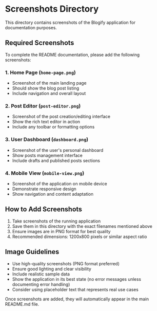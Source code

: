 # Screenshots Directory

This directory contains screenshots of the Blogify application for documentation purposes.

## Required Screenshots

To complete the README documentation, please add the following screenshots:

### 1. Home Page (`home-page.png`)
- Screenshot of the main landing page
- Should show the blog post listing
- Include navigation and overall layout

### 2. Post Editor (`post-editor.png`)
- Screenshot of the post creation/editing interface
- Show the rich text editor in action
- Include any toolbar or formatting options

### 3. User Dashboard (`dashboard.png`)
- Screenshot of the user's personal dashboard
- Show posts management interface
- Include drafts and published posts sections

### 4. Mobile View (`mobile-view.png`)
- Screenshot of the application on mobile device
- Demonstrate responsive design
- Show navigation and content adaptation

## How to Add Screenshots

1. Take screenshots of the running application
2. Save them in this directory with the exact filenames mentioned above
3. Ensure images are in PNG format for best quality
4. Recommended dimensions: 1200x800 pixels or similar aspect ratio

## Image Guidelines

- Use high-quality screenshots (PNG format preferred)
- Ensure good lighting and clear visibility
- Include realistic sample data
- Show the application in its best state (no error messages unless documenting error handling)
- Consider using placeholder text that represents real use cases

Once screenshots are added, they will automatically appear in the main README.md file.